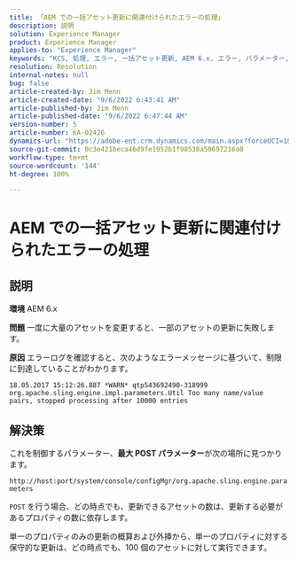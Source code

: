 ```yaml
---
title: 「AEM での一括アセット更新に関連付けられたエラーの処理」
description: 説明
solution: Experience Manager
product: Experience Manager
applies-to: "Experience Manager"
keywords: "KCS, 処理, エラー, 一括アセット更新, AEM 6.x, エラー, パラメーター, 最大 POST パラメーター, 100"
resolution: Resolution
internal-notes: null
bug: false
article-created-by: Jim Menn
article-created-date: "9/6/2022 6:43:41 AM"
article-published-by: Jim Menn
article-published-date: "9/6/2022 6:47:44 AM"
version-number: 5
article-number: KA-02426
dynamics-url: "https://adobe-ent.crm.dynamics.com/main.aspx?forceUCI=1&pagetype=entityrecord&etn=knowledgearticle&id=2a24b83c-af2d-ed11-9db1-0022480866ad"
source-git-commit: 0c3e421beca46d9fe1952b1f98538a50697216a0
workflow-type: tm+mt
source-wordcount: '144'
ht-degree: 100%

---
```


# AEM での一括アセット更新に関連付けられたエラーの処理

## 説明


<b>環境</b>
AEM 6.x

<b>問題</b>
一度に大量のアセットを変更すると、一部のアセットの更新に失敗します。

<b>原因</b>
エラーログを確認すると、次のようなエラーメッセージに基づいて、制限に到達していることがわかります。

`18.05.2017 15:12:26.887 *WARN* qtp543692490-318999 org.apache.sling.engine.impl.parameters.Util Too many name/value pairs, stopped processing after 10000 entries`


## 解決策


これを制御するパラメーター、<b>最大 POST パラメーター</b>が次の場所に見つかります。

`http://host:port/system/console/configMgr/org.apache.sling.engine.parameters`

`POST` を行う場合、どの時点でも、更新できるアセットの数は、更新する必要があるプロパティの数に依存します。

単一のプロパティのみの更新の概算および外挿から、単一のプロパティに対する保守的な更新は、どの時点でも、100 個のアセットに対して実行できます。
